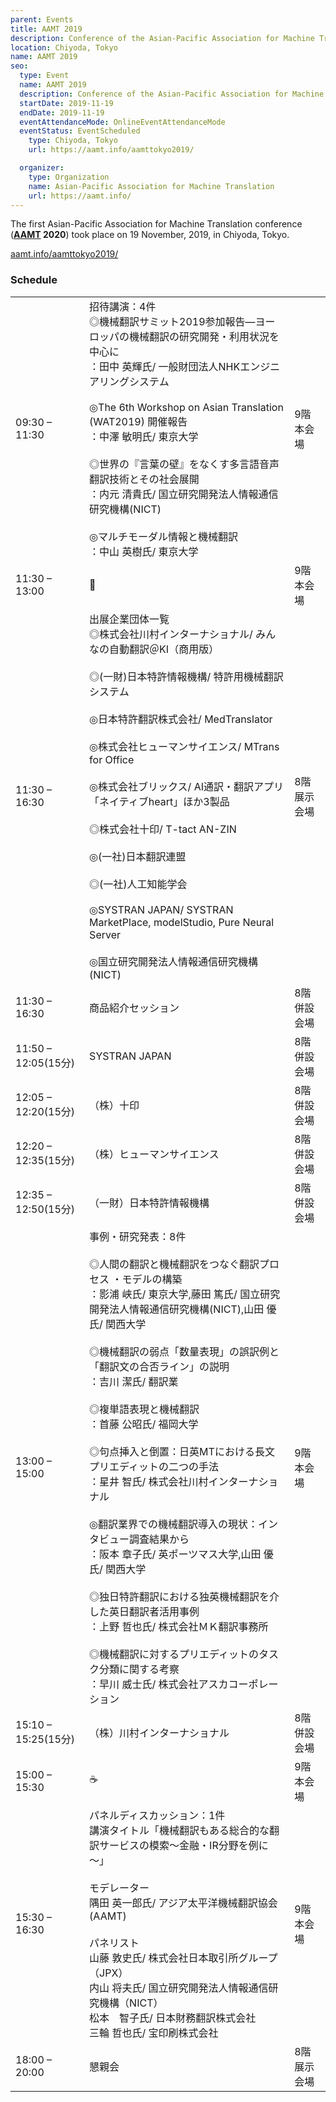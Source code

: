 ```yaml
---
parent: Events
title: AAMT 2019
description: Conference of the Asian-Pacific Association for Machine Translation
location: Chiyoda, Tokyo
name: AAMT 2019
seo:
  type: Event
  name: AAMT 2019
  description: Conference of the Asian-Pacific Association for Machine Translation
  startDate: 2019-11-19
  endDate: 2019-11-19
  eventAttendanceMode: OnlineEventAttendanceMode
  eventStatus: EventScheduled
    type: Chiyoda, Tokyo
    url: https://aamt.info/aamttokyo2019/

  organizer:
    type: Organization
    name: Asian-Pacific Association for Machine Translation
    url: https://aamt.info/
---
```


The first Asian-Pacific Association for Machine Translation conference (**[AAMT](/more/associations/aamt.md) 2020**) took place on 19 November, 2019, in Chiyoda, Tokyo.

[aamt.info/aamttokyo2019/](https://aamt.info/aamttokyo2019/)

### Schedule

|     |     |     |
| --- | --- | --- |
| 09:30 – 11:30 |	招待講演：4件 <br>◎機械翻訳サミット2019参加報告―ヨーロッパの機械翻訳の研究開発・利用状況を中心に <br>：田中 英輝氏/ 一般財団法人NHKエンジニアリングシステム <br><br>◎The 6th Workshop on Asian Translation (WAT2019) 開催報告 <br>：中澤 敏明氏/ 東京大学 <br><br>◎世界の『言葉の壁』をなくす多言語音声翻訳技術とその社会展開 <br>：内元 清貴氏/ 国立研究開発法人情報通信研究機構(NICT) <br><br>◎マルチモーダル情報と機械翻訳 <br>：中山 英樹氏/ 東京大学 | 9階本会場 |
| 11:30 – 13:00 |	🍴 |  9階本会場 |
| 11:30 – 16:30 | 出展企業団体一覧 <br>◎株式会社川村インターナショナル/ みんなの自動翻訳＠KI（商用版）<br><br>◎(一財)日本特許情報機構/ 特許用機械翻訳システム <br><br>◎日本特許翻訳株式会社/ MedTranslator <br><br>◎株式会社ヒューマンサイエンス/ MTrans for Office <br><br>◎株式会社ブリックス/ AI通訳・翻訳アプリ「ネイティブheart」ほか3製品 <br><br>◎株式会社十印/ T-tact AN-ZIN <br><br>◎(一社)日本翻訳連盟 <br><br>◎(一社)人工知能学会 <br><br>◎SYSTRAN JAPAN/ SYSTRAN MarketPlace, modelStudio, Pure Neural Server <br><br>◎国立研究開発法人情報通信研究機構(NICT) | 8階展示会場 |
| 11:30 – 16:30 | 商品紹介セッション | 8階併設会場 |
| 11:50 – 12:05(15分) | SYSTRAN JAPAN | 8階併設会場 |
| 12:05 – 12:20(15分)  |（株）十印 | 8階併設会場 |
| 12:20 – 12:35(15分) | （株）ヒューマンサイエンス | 8階併設会場 |
| 12:35 – 12:50(15分) | （一財）日本特許情報機構 | 8階併設会場 |
| 13:00 – 15:00 | 	事例・研究発表：8件 <br><br>◎人間の翻訳と機械翻訳をつなぐ翻訳プロセス ・モデルの構築 <br>：影浦 峡氏/ 東京大学,藤田 篤氏/ 国立研究開発法人情報通信研究機構(NICT),山田 優氏/ 関西大学 <br><br>◎機械翻訳の弱点「数量表現」の誤訳例と「翻訳文の合否ライン」の説明 <br>：吉川 潔氏/ 翻訳業 <br><br>◎複単語表現と機械翻訳 <br>：首藤 公昭氏/ 福岡大学 <br><br>◎句点挿入と倒置：日英MTにおける長文プリエディットの二つの手法 <br>：星井 智氏/ 株式会社川村インターナショナル <br><br>◎翻訳業界での機械翻訳導入の現状：インタビュー調査結果から <br>：阪本 章子氏/ 英ポーツマス大学,山田 優氏/ 関西大学 <br><br>◎独日特許翻訳における独英機械翻訳を介した英日翻訳者活用事例 <br>：上野 哲也氏/ 株式会社ＭＫ翻訳事務所 <br><br>◎機械翻訳に対するプリエディットのタスク分類に関する考察 <br>：早川 威士氏/ 株式会社アスカコーポレーション | 9階本会場 |
| 15:10 – 15:25(15分) | （株）川村インターナショナル | 8階併設会場 |
| 15:00 – 15:30 |	☕️ | 9階本会場 |
| 15:30 – 16:30 |	パネルディスカッション：1件 <br>講演タイトル「機械翻訳もある総合的な翻訳サービスの模索～金融・IR分野を例に～」 <br><br>モデレーター <br>隅田 英一郎氏/ アジア太平洋機械翻訳協会(AAMT) <br><br>パネリスト <br>山藤 敦史氏/ 株式会社日本取引所グループ（JPX） <br>内山 将夫氏/ 国立研究開発法人情報通信研究機構（NICT）<br>松本　智子氏/ 日本財務翻訳株式会社 <br>三輪 哲也氏/ 宝印刷株式会社 | 9階本会場 |
| 18:00 – 20:00 |	懇親会 | 8階展示会場 |
